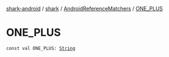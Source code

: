 [shark-android](../../index.md) / [shark](../index.md) / [AndroidReferenceMatchers](index.md) / [ONE_PLUS](./-o-n-e_-p-l-u-s.md)

# ONE_PLUS

`const val ONE_PLUS: `[`String`](https://kotlinlang.org/api/latest/jvm/stdlib/kotlin/-string/index.html)